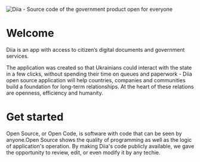 ![Diia - Source code of the government product open for everyone](https://github.com/diia-open-source/profile/blob/DiiaOpenSource-patch-1/header.png)

# Welcome
Diia is an app with access to citizen’s digital documents and government services.

The application was created so that Ukrainians could interact with the state in a few clicks, without spending their time on queues and paperwork - Diia open source application will help countries, companies and communities build a foundation for long-term relationships. At the heart of these relations are openness, efficiency and humanity.

# Get started
Open Source, or Open Code, is software with code that can be seen by anyone.Open Source shows the quality of programming as well as the logic of application's operation. By making Diia's code publicly available, we gave the opportunity to review, edit, or even modify it by any techie.
